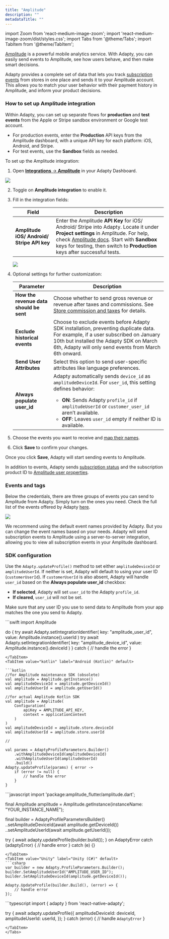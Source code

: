 ```yaml
---
title: "Amplitude"
description: ""
metadataTitle: ""
---
```


import Zoom from 'react-medium-image-zoom';
import 'react-medium-image-zoom/dist/styles.css';
import Tabs from '@theme/Tabs';
import TabItem from '@theme/TabItem'; 

[Amplitude](https://amplitude.com/) is a powerful mobile analytics service. With Adapty, you can easily send events to Amplitude, see how users behave, and then make smart decisions.

Adapty provides a complete set of data that lets you track [subscription events](events) from stores in one place and sends it to your Amplitude account. This allows you to match your user behavior with their payment history in Amplitude, and inform your product decisions.

### How to set up Amplitude integration

Within Adapty, you can set up separate flows for **production** and **test events** from the Apple or Stripe sandbox environment or Google test account.

- For production events, enter the **Production** API keys from the Amplitude dashboard, with a unique API key for each platform: iOS, Android, and Stripe.
- For test events, use the **Sandbox** fields as needed.

To set up the Amplitude integration:

1. Open [**Integrations** -> **Amplitude**](https://app.adapty.io/integrations/amplitude) in your Adapty Dashboard.

<Zoom>
  <img src={require('./img/3b50552-CleanShot_2023-08-15_at_16.47.102x.webp').default}
  style={{
    border: '1px solid #727272', /* border width and color */
    width: '700px', /* image width */
    display: 'block', /* for alignment */
    margin: '0 auto' /* center alignment */
  }}
/>
</Zoom>


2. Toggle on **Amplitude integration** to enable it.

3. Fill in the integration fields:

    | Field                                      | Description                                                  |
    | ------------------------------------------ | ------------------------------------------------------------ |
    | **Amplitude iOS/ Android/ Stripe API key** | Enter the Amplitude **API Key** for iOS/ Android/ Stripe into Adapty. Locate it under **Project settings** in Amplitude. For help, check [Amplitude docs](https://amplitude.com/docs/apis/authentication). Start with **Sandbox** keys for testing, then switch to **Production** keys after successful tests. |

    <Zoom>
      <img src={require('./img/2297782-CleanShot_2023-08-15_at_16.53.512x.webp').default}
      style={{
        border: '1px solid #727272', /* border width and color */
        width: '700px', /* image width */
        display: 'block', /* for alignment */
        margin: '0 auto' /* center alignment */
      }}
    />
    </Zoom>

4. Optional settings for further customization:

   | Parameter                               | Description                                                  |
   | --------------------------------------- | ------------------------------------------------------------ |
   | **How the revenue data should be sent** | Choose whether to send gross revenue or revenue after taxes and commissions. See [Store commission and taxes](controls-filters-grouping-compare-proceeds#store-commission-and-taxes) for details. |
   | **Exclude historical events**           | Choose to exclude events before Adapty SDK installation, preventing duplicate data. For example, if a user subscribed on January 10th but installed the Adapty SDK on March 6th, Adapty will only send events from March 6th onward. |
   | **Send User Attributes**                | Select this option to send user-specific attributes like language preferences. |
   | **Always populate user_id**             | Adapty automatically sends `device_id` as `amplitudeDeviceId`. For `user_id`, this setting defines behavior: <ul><li>**ON**: Sends Adapty `profile_id` if `amplitudeUserId` or `customer_user_id` aren’t available.</li><li>**OFF**: Leaves `user_id` empty if neither ID is available.</li></ul> |

5. Choose the events you want to receive and [map their names](amplitude#events-and-tags).

6. Click **Save** to confirm your changes.

Once you click **Save**, Adapty will start sending events to Amplitude.

In addition to events, Adapty sends [subscription status](subscription-status) and the subscription product ID to [Amplitude user properties](https://help.amplitude.com/hc/en-us/articles/115002380567#h_39e46c92-7b7f-4358-a96f-c82cc3342e3e).

### Events and tags

Below the credentials, there are three groups of events you can send to Amplitude from Adapty. Simply turn on the ones you need. Check the full list of the events offered by Adapty [here](events).

<Zoom>
  <img src={require('./img/da67694-CleanShot_2023-08-15_at_16.52.352x.webp').default}
  style={{
    border: '1px solid #727272', /* border width and color */
    width: '700px', /* image width */
    display: 'block', /* for alignment */
    margin: '0 auto' /* center alignment */
  }}
/>
</Zoom>

We recommend using the default event names provided by Adapty. But you can change the event names based on your needs. Adapty will send subscription events to Amplitude using a server-to-server integration, allowing you to view all subscription events in your Amplitude dashboard.

### SDK configuration

Use the `Adapty.updateProfile()` method to set either `amplitudeDeviceId` or `amplitudeUserId`. If neither is set, Adapty will default to using your user ID (`customerUserId`). If `customerUserId` is also absent, Adapty will handle `user_id` based on the **Always populate user_id** checkbox:

- **If selected**, Adapty will set `user_id` to the Adapty `profile_id`.
- **If cleared**, `user_id` will not be set.

Make sure that any user ID you use to send data to Amplitude from your app matches the one you send to Adapty.

<Tabs>
<TabItem value="Swift" label="iOS (Swift)" default>
```swift
import Amplitude 

do {
    try await Adapty.setIntegrationIdentifier(
        key: "amplitude_user_id", 
        value: Amplitude.instance().userId
    )
    try await Adapty.setIntegrationIdentifier(
        key: "amplitude_device_id", 
        value: Amplitude.instance().deviceId
    )
} catch {
    // handle the error
}
```
</TabItem>
<TabItem value="kotlin" label="Android (Kotlin)" default>

```kotlin 
//for Amplitude maintenance SDK (obsolete)
val amplitude = Amplitude.getInstance()
val amplitudeDeviceId = amplitude.getDeviceId()
val amplitudeUserId = amplitude.getUserId()

//for actual Amplitude Kotlin SDK
val amplitude = Amplitude(
    Configuration(
        apiKey = AMPLITUDE_API_KEY,
        context = applicationContext
    )
)
val amplitudeDeviceId = amplitude.store.deviceId
val amplitudeUserId = amplitude.store.userId

//

val params = AdaptyProfileParameters.Builder()
    .withAmplitudeDeviceId(amplitudeDeviceId)
    .withAmplitudeUserId(amplitudeUserId)
    .build()
Adapty.updateProfile(params) { error ->
    if (error != null) {
        // handle the error
    }
}
```
</TabItem>
<TabItem value="Flutter" label="Flutter (Dart)" default>
```javascript 
import 'package:amplitude_flutter/amplitude.dart';

final Amplitude amplitude = Amplitude.getInstance(instanceName: "YOUR_INSTANCE_NAME");

final builder = AdaptyProfileParametersBuilder()
     ..setAmplitudeDeviceId(await amplitude.getDeviceId())
     ..setAmplitudeUserId(await amplitude.getUserId());

try {
     await adapty.updateProfile(builder.build());
} on AdaptyError catch (adaptyError) {
     // handle error
} catch (e) {}
```
</TabItem>
<TabItem value="Unity" label="Unity (C#)" default>
```csharp 
var builder = new Adapty.ProfileParameters.Builder();
builder.SetAmplitudeUserId("AMPLITUDE_USER_ID");
builder.SetAmplitudeDeviceId(amplitude.getDeviceId());

Adapty.UpdateProfile(builder.Build(), (error) => {
    // handle error
});
```
</TabItem>
<TabItem value="RN" label="React Native (TS)" default>
```typescript 
import { adapty } from 'react-native-adapty';

try {
  await adapty.updateProfile({
    amplitudeDeviceId: deviceId,
    amplitudeUserId: userId,
  });
} catch (error) {
  // handle `AdaptyError`
}
```
</TabItem>
</Tabs>
